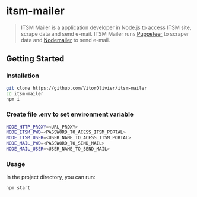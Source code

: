 # itsm-mailer

> ITSM Mailer is a application developer in Node.js to access ITSM site, scrape data and send e-mail. ITSM Mailer runs [Puppeteer](https://github.com/GoogleChrome/puppeteer) to scraper data and [Nodemailer](https://github.com/nodemailer/nodemailer) to send e-mail.

## Getting Started

### Installation

```bash
git clone https://github.com/VitorOlivier/itsm-mailer
cd itsm-mailer
npm i
```

### Create file .env to set environment variable
```bash
NODE_HTTP_PROXY=<URL_PROXY>
NODE_ITSM_PWD=<PASSWORD_TO_ACESS_ITSM_PORTAL>
NODE_ITSM_USER=<USER_NAME_TO_ACESS_ITSM_PORTAL>
NODE_MAIL_PWD=<PASSWORD_TO_SEND_MAIL>
NODE_MAIL_USER=<USER_NAME_TO_SEND_MAIL>
```

### Usage
In the project directory, you can run:

```bash
npm start
```
